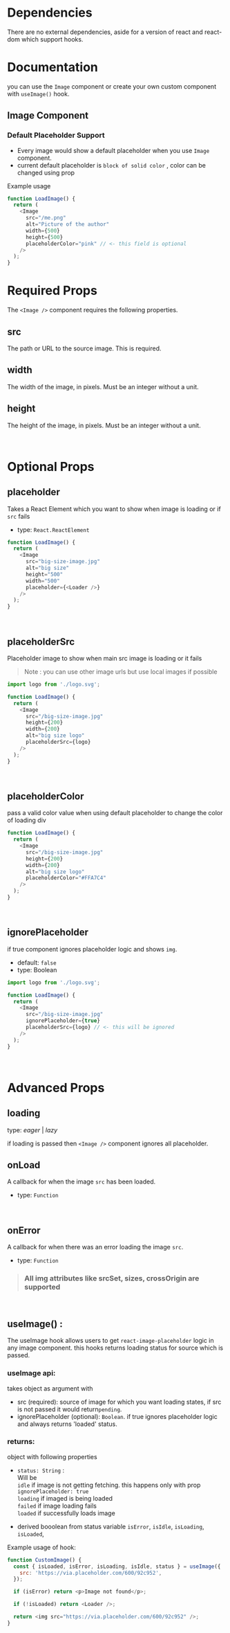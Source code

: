 # Dependencies

There are no external dependencies, aside for a version of react and react-dom which support hooks.

# Documentation

you can use the `Image` component or create your own custom component with `useImage()` hook.

## Image Component

### Default Placeholder Support

- Every image would show a default placeholder when you use `Image` component.
- current default placeholder is `block of solid color` , color can be changed using prop

Example usage

```js
function LoadImage() {
  return (
    <Image
      src="/me.png"
      alt="Picture of the author"
      width={500}
      height={500}
      placeholderColor="pink" // <- this field is optional
    />
  );
}
```

# Required Props

The `<Image />` component requires the following properties.

## src

The path or URL to the source image. This is required.

## width

The width of the image, in pixels. Must be an integer without a unit.

## height

The height of the image, in pixels. Must be an integer without a unit.

<br>

# Optional Props

## placeholder

Takes a React Element which you want to show when image is loading or if `src` fails

- type: `React.ReactElement`

```js
function LoadImage() {
  return (
    <Image
      src="big-size-image.jpg"
      alt="big size"
      height="500"
      width="500"
      placeholder={<Loader />}
    />
  );
}
```

<br>

## placeholderSrc

Placeholder image to show when main src image is loading or it fails

> Note : you can use other image urls but use local images if possible

```js
import logo from './logo.svg';

function LoadImage() {
  return (
    <Image
      src="/big-size-image.jpg"
      height={200}
      width={200}
      alt="big size logo"
      placeholderSrc={logo}
    />
  );
}
```

<br>

## placeholderColor

pass a valid color value when using default placeholder to change the color of loading div

```js
function LoadImage() {
  return (
    <Image
      src="/big-size-image.jpg"
      height={200}
      width={200}
      alt="big size logo"
      placeholderColor="#FFA7C4"
    />
  );
}
```

<br>

## ignorePlaceholder

if true component ignores placeholder logic and shows `img`.

- default: `false`
- type: Boolean

```js
import logo from './logo.svg';

function LoadImage() {
  return (
    <Image
      src="/big-size-image.jpg"
      ignorePlaceholder={true}
      placeholderSrc={logo} // <- this will be ignored
    />
  );
}
```

<br>

# Advanced Props

## loading

type: _eager_ | _lazy_

if loading is passed then `<Image />` component ignores all placeholder.

## onLoad

A callback for when the image `src` has been loaded.

- type: `Function`

<br>

## onError

A callback for when there was an error loading the image `src`.

- type: `Function`

> ### All img attributes like srcSet, sizes, crossOrigin are supported

<br>

## useImage() :

The useImage hook allows users to get `react-image-placeholder` logic in any image component. this hooks returns loading status for source which is passed.

### useImage api:

takes object as argument with

- src (required): source of image for which you want loading states, if src is not passed it would return`pending`.
- ignorePlaceholder (optional): `Boolean`. if true ignores placeholder logic and always returns 'loaded' status.

### returns:

object with following properties

- `status: String` :<br>
  Will be <br>
  `idle` if image is not getting fetching. this happens only with prop `ignorePlaceholder: true`<br>
  `loading` if imaged is being loaded<br>
  `failed` if image loading fails<br>
  `loaded` if successfully loads image<br>

- derived booolean from status variable
  `isError`,
  `isIdle`,
  `isLoading`,
  `isLoaded`,

Example usage of hook:

```js
function CustomImage() {
  const { isLoaded, isError, isLoading, isIdle, status } = useImage({
    src: 'https://via.placeholder.com/600/92c952',
  });

  if (isError) return <p>Image not found</p>;

  if (!isLoaded) return <Loader />;

  return <img src="https://via.placeholder.com/600/92c952" />;
}
```
